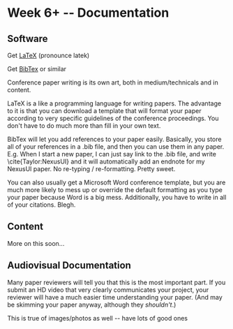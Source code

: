 # Week 6+  --  Documentation

## Software

Get [LaTeX](http://www.latex-project.org/) (pronounce latek)

Get [BibTex](http://www.bibtex.org/) or similar

Conference paper writing is its own art, both in medium/technicals and in content.

LaTeX is a like a programming language for writing papers. The advantage to it is that you can download a template that will format your paper according to very specific guidelines of the conference proceedings. You don't have to do much more than fill in your own text.

BibTex will let you add references to your paper easily. Basically, you store all of your references in a .bib file, and then you can use them in any paper. E.g. When I start a new paper, I can just say link to the .bib file, and write \cite{Taylor:NexusUI} and it will automatically add an endnote for my NexusUI paper. No re-typing / re-formatting. Pretty sweet.

You can also usually get a Microsoft Word conference template, but you are much more likely to mess up or override the default formatting as you type your paper because Word is a big mess. Additionally, you have to write in all of your citations. Blegh.


## Content

More on this soon...



## Audiovisual Documentation

Many paper reviewers will tell you that this is the most important part. If you submit an HD video that very clearly communicates your project, your reviewer will have a much easier time understanding your paper. (And may be skimming your paper anyway, although they *shouldn't*.) 

This is true of images/photos as well -- have lots of good ones


